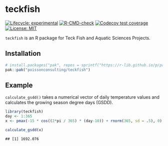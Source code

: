 
<!-- README.md is generated from README.Rmd. Please edit that file -->

# teckfish

<!-- badges: start -->

[![Lifecycle:
experimental](https://img.shields.io/badge/lifecycle-experimental-orange.svg)](https://lifecycle.r-lib.org/articles/stages.html#experimental)
[![R-CMD-check](https://github.com/poissonconsulting/teckfish/actions/workflows/R-CMD-check.yaml/badge.svg)](https://github.com/poissonconsulting/teckfish/actions/workflows/R-CMD-check.yaml)
[![Codecov test
coverage](https://codecov.io/gh/poissonconsulting/teckfish/branch/main/graph/badge.svg)](https://app.codecov.io/gh/poissonconsulting/teckfish?branch=main)
[![License:
MIT](https://img.shields.io/badge/License-MIT-green.svg)](https://opensource.org/licenses/MIT)
<!-- badges: end -->

`teckfish` is an R package for Teck Fish and Aquatic Sciences Projects.

## Installation

``` r
# install.packages("pak", repos = sprintf("https://r-lib.github.io/p/pak/stable/%s/%s/%s", .Platform$pkgType, R.Version()$os, R.Version()$arch))
pak::pak("poissonconsulting/teckfish")
```

## Example

`calculate_gsdd()` takes a numerical vector of daily temperature values
and calculates the growing season degree days (GSDD).

``` r
library(teckfish)
day <- 1:365
x <- pmax(-15 * cos((2*pi / 365) * (day-10)) + rnorm(365, sd = .5), 0)

calculate_gsdd(x)
```

    ## [1] 1692.076
